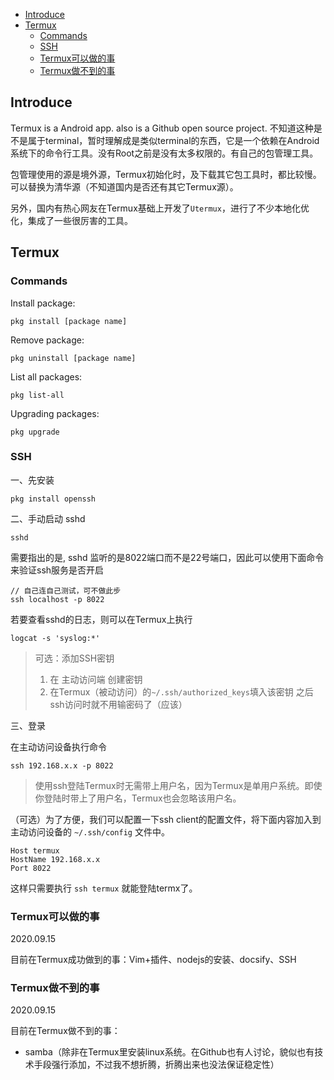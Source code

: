 

<!-- vim-markdown-toc Redcarpet -->

* [Introduce](#introduce)
* [Termux](#termux)
    - [Commands](#commands)
    - [SSH](#ssh)
    - [Termux可以做的事](#termux可以做的事)
    - [Termux做不到的事](#termux做不到的事)

<!-- vim-markdown-toc -->

## Introduce

Termux is a Android app. also is a Github open source project. 不知道这种是不是属于terminal，暂时理解成是类似terminal的东西，它是一个依赖在Android系统下的命令行工具。没有Root之前是没有太多权限的。有自己的包管理工具。

包管理使用的源是境外源，Termux初始化时，及下载其它包工具时，都比较慢。可以替换为清华源（不知道国内是否还有其它Termux源）。

另外，国内有热心网友在Termux基础上开发了`Utermux`，进行了不少本地化优化，集成了一些很厉害的工具。

## Termux

### Commands


Install package:

```
pkg install [package name]
```

Remove package:

```
pkg uninstall [package name]
```

List all packages:

```
pkg list-all
```

Upgrading packages:

```
pkg upgrade
```

### SSH

一、先安装

```
pkg install openssh
```

二、手动启动 sshd

```
sshd
```

需要指出的是, sshd 监听的是8022端口而不是22号端口，因此可以使用下面命令来验证ssh服务是否开启

```
// 自己连自己测试，可不做此步
ssh localhost -p 8022
```

若要查看sshd的日志，则可以在Termux上执行

```
logcat -s 'syslog:*'
```

> 可选：添加SSH密钥
> 
> 1. 在 主动访问端 创建密钥
> 2. 在Termux（被动访问）的`~/.ssh/authorized_keys`填入该密钥
> 之后ssh访问时就不用输密码了（应该）

三、登录

在主动访问设备执行命令

```
ssh 192.168.x.x -p 8022
```

> 使用ssh登陆Termux时无需带上用户名，因为Termux是单用户系统。即使你登陆时带上了用户名，Termux也会忽略该用户名。

（可选）为了方便，我们可以配置一下ssh client的配置文件，将下面内容加入到主动访问设备的 `~/.ssh/config` 文件中。

```
Host termux
HostName 192.168.x.x
Port 8022
```

这样只需要执行 `ssh termux` 就能登陆termx了。



### Termux可以做的事

2020.09.15

目前在Termux成功做到的事：Vim+插件、nodejs的安装、docsify、SSH

### Termux做不到的事

2020.09.15

目前在Termux做不到的事：

* samba（除非在Termux里安装linux系统。在Github也有人讨论，貌似也有技术手段强行添加，不过我不想折腾，折腾出来也没法保证稳定性）

